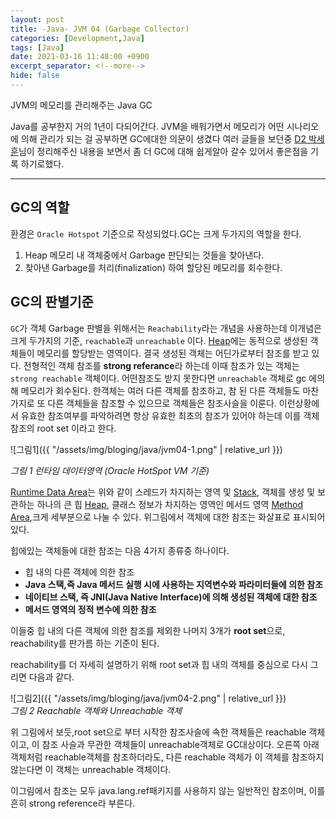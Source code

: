 ```yaml
---
layout: post
title: -Java- JVM 04 (Garbage Collector)
categories: [Development,Java]
tags: [Java]
date: 2021-03-16 11:48:00 +0900
excerpt_separator: <!--more-->
hide: false
---
```

JVM의 메모리를 관리해주는 Java GC
<!--more-->

Java를 공부한지 거의 1년이 다되어간다. JVM을 배워가면서 메모리가 어떤 시나리오에 의해 관리가 되는 걸 공부하면 GC에대한 의문이 생겼다 여러 글들을 보던중 [D2 박세훈](https://d2.naver.com/helloworld/329631)님이 정리해주신 내용을 보면서 좀 더 GC에 대해 쉽게알아 갈수 있어서 좋은점을 기록 하기로했다.  

---  

## GC의 역할  

환경은 `Oracle Hotspot` 기준으로 작성되었다.GC는 크게 두가지의 역할을 한다.  
1. Heap 메모리 내 객체중에서 Garbage 판단되는 것들을 찾아낸다.
2. 찾아낸 Garbage를 처리(finalization) 하여 할당된 메모리를 회수한다.  

## GC의 판별기준  
`GC`가 객체 Garbage 판별을 위해서는 `Reachability`라는 개념을 사용하는데 이개념은 크게 두가지의 기준, `reachable`과 `unreachable` 이다. [Heap](https://kimchi-dev.github.io/posts/Java_JVM02/)에는 동적으로 생성된 객체들이 메모리를 할당받는 영역이다. 결국 생성된 객체는 어딘가로부터 참조를 받고 있다. 전형적인 객체 참조를 **strong referance**라 하는데 이때 참조가 있는 객체는 `strong reachable` 객체이다. 어떤참조도 받지 못한다면 `unreachable` 객체로 gc 에의해 메모리가 회수된다. 한객체는 여러 다른 객체를 참조하고, 참 된 다른 객체들도 마찬가지로 또 다른 객체들을 참조할 수 있으므로 객체들은 참조사슬을 이룬다. 이런상황에서 유효한 참조여부를 파악하려면 항상 유효한 최초의 참조가 있어야 하는데 이를 객체 참조의 root set 이라고 한다.  

![그림1]({{ "/assets/img/bloging/java/jvm04-1.png" | relative_url }})   

_그림 1 런타임 데이터영역 (Oracle HotSpot VM 기준)_  

[Runtime Data Area](https://kimchi-dev.github.io/posts/Java_JVM01/)는 위와 같이 스레드가 차지하는 영역 및 [Stack](https://kimchi-dev.github.io/posts/Java_JVM03/), 객체를 생성 및 보관하는 하나의 큰 힙 [Heap](https://kimchi-dev.github.io/posts/Java_JVM02/), 클래스 정보가 차지하는 영역인 메서드 영역 [Method Area](https://kimchi-dev.github.io/posts/Java_JVM01/#1-method-area),크게 세부분으로 나눌 수 있다. 위그림에서 객체에 대한 참조는 화살표로 표시되어 있다.  

힙에있는 객체들에 대한 참조는 다음 4가지 종류중 하나이다.  

  - 힙 내의 다른 객체에 의한 참조  
  - **Java 스택,즉 Java 메서드 실행 시에 사용하는 지역변수와 파라미터들에 의한 참조**  
  - **네이티브 스택, 즉 JNI(Java Native Interface)에 의해 생성된 객체에 대한 참조**  
  - **메서드 영역의 정적 변수에 의한 참조**  

이들중 힙 내의 다른 객체에 의한 참조를 제외한 나머지 3개가 **root set**으로, reachability를 판가름 하는 기준이 된다.  

reachability를 더 자세히 설명하기 위해 root set과 힙 내의 객체를 중심으로 다시 그리면 다음과 같다.  

![그림2]({{ "/assets/img/bloging/java/jvm04-2.png" | relative_url }})  
_그림 2 Reachable 객체와 Unreachable 객체_  


위 그림에서 보듯,root set으로 부터 시작한 참조사슬에 속한 객체들은 reachable 객체이고, 이 참조 사슬과 무관한 객체들이 unreachable객체로 GC대상이다. 오른쪽 아래 객체처럼 reachable객체를 참조하더라도, 다른 reachable 객체가 이 객체를 참조하지 않는다면 이 객체는 unreachable 객체이다.  

이그림에서 참조는 모두 java.lang.ref패키지를 사용하지 않는 일반적인 참조이며, 이를 흔히 strong reference라 부른다.
